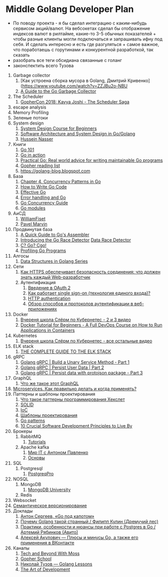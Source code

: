 # Middle Golang Developer Plan
-   По поводу проекта - я бы сделал интеграцию с каким-нибудь сервисом акций/валют. На вебсокетах сделал бы отображение индексов валют в рилтайме, какие-то 3-5 обычных показателей + чтобы разные клиенты могли подключаться и запрашивать ифну под себя. И сделать интересно и есть где разгуляться + самое важное, что поработаешь с горутинами и конкурентной разработкой, так сказать
-   разобрать все теги обсидиана связанные с голанг
-   законспектить всего Тузова


1. Garbage collector
	1. [Как устроена сборка мусора в Golang, Дмитрий Кривенко](https://www.youtube.com/watch?v=ZZJBu2o-NBU
	2. [A Guide to the Go Garbage Collector](https://go.dev/doc/gc-guide)
2. The Scheduler
	1. [GopherCon 2018: Kavya Joshi - The Scheduler Saga](https://www.youtube.com/watch?v=YHRO5WQGh0k)
3. escape analysis
4. Memory Profiling
5. Зеленые потоки
6. System design
	1. [System Design Course for Beginners](https://www.youtube.com/watch?v=MbjObHmDbZo)
	2. [Software Architecture and System Design in Go/Golang](https://www.youtube.com/watch?v=pZ2z2tZkMsE&list=PL7yAAGMOat_GCd12Lrv_evJ3Zhv1dl8B-)
	3. [Hussein Nasser](https://www.youtube.com/c/HusseinNasser-software-engineering/playlists)
7. Книги
	1. [Go 101](https://go101.org/article/101.html)
	2. [Go in action](http://www.sufuq.com/books/golang/Go%20in%20Action.pdf)
	3. [Practical Go: Real world advice for writing maintainable Go programs](https://dave.cheney.net/practical-go/presentations/qcon-china.html#_error_handling)
	4. [Gopher reading list](https://github.com/enocom/gopher-reading-list)
	5. https://golang-blog.blogspot.com
8. База
	1. [Chapter 4. Concurrency Patterns in Go](https://www.oreilly.com/library/view/concurrency-in-go/9781491941294/ch04.html)
	2. [How to Write Go Code](https://go.dev/doc/code)
	3. [Effective Go](https://go.dev/doc/effective_go)
	4. [Error handling and Go](https://go.dev/blog/error-handling-and-go)
	5. [Go Concurrency Guide](https://github.com/luk4z7/go-concurrency-guide#go-concurrency-guide)
	6. [Go modules](https://go.dev/blog/using-go-modules)
9. АиСД
	1. [WilliamFiset](https://www.youtube.com/c/WilliamFiset-videos/videos)
	2. [Pavel Marvin](https://www.youtube.com/c/pavelmavrin)
10. Продвинутая база
	1. [A Quick Guide to Go's Assembler](https://go.dev/doc/asm)
	2. [Introducing the Go Race Detector](https://go.dev/blog/race-detector) [Data Race Detector](https://go.dev/doc/articles/race_detector)
	3. [C? Go? Cgo!](https://go.dev/blog/cgo)
	4. [Profiling Go Programs](https://go.dev/blog/pprof)
11. Алгосы
	1. [Data Structures in Golang Series](https://www.youtube.com/watch?v=3DYIgTC4T1o&list=PL0q7mDmXPZm7s7weikYLpNZBKk5dCoWm6)
12. Сети
	1. [Как HTTPS обеспечивает безопасность соединения: что должен знать каждый Web-разработчик](https://habr.com/ru/post/188042/)
	2. Аутентификация
		1. [Введение в OAuth 2](https://www.digitalocean.com/community/tutorials/oauth-2-ru)
		2. [Как работает single sign-on (технология единого входа)?](https://habr.com/ru/company/nixys/blog/563244/)
		3. [HTTP authentication](https://www.youtube.com/watch?v=qDt70R4i3wk)
		4. [Обзор способов и протоколов аутентификации в веб-приложениях](https://habr.com/ru/company/dataart/blog/262817/)
13. Docker
	1. [Вчереня школа Слёрм по Кубернетес - 2 и 3 видео](https://www.youtube.com/playlist?list=PL8D2P0ruohOA4Y9LQoTttfSgsRwUGWpu6)
	2. [Docker Tutorial for Beginners - A Full DevOps Course on How to Run Applications in Containers](https://www.youtube.com/watch?v=fqMOX6JJhGo)
14. Kubernetes
	1. [Вчереня школа Слёрм по Кубернетес - все остальные видео](https://www.youtube.com/playlist?list=PL8D2P0ruohOA4Y9LQoTttfSgsRwUGWpu6)
15. ELK stack
	1. [THE COMPLETE GUIDE TO THE ELK STACK](https://logz.io/learn/complete-guide-elk-stack/)
16. gRPC
	1. [Golang gRPC | Build a Unary Service Method - Part 1](https://www.youtube.com/watch?v=YudT0nHvkkE)
	2. [Golang gRPC | Persist User Data | Part 2](https://www.youtube.com/watch?v=QmIdWTidEa8)
	3. [Golang gRPC | Persist data with protojson package - Part 3](https://www.youtube.com/watch?v=1NMwU6oFrlI&t=8s)
17. GraphQL
	1. [Что же такое этот GraphQL](https://habr.com/ru/post/326986/)
18. [Microservices. Как правильно делать и когда применять?](https://semver.org/lang/ru/)
19. Паттерны и шаблоны проектирования
	1. [Что такое паттерны программирования Хекслет](https://www.youtube.com/watch?v=wX6BBaQZpzE)
	2. [SOLID](https://blog.byndyu.ru/2009/10/solid.html)
	3. [IoC](https://habr.com/ru/post/321344/)
	4. [Шаблоны проектирования](https://refactoring.guru/ru/design-patterns/examples)
	5. [Go patterns](https://github.com/tmrts/go-patterns)
	6. [10 Crucial Software Development Principles to Live By](https://www.laneways.agency/software-development-principles/)
20. Брокеры
	1. RabbitMQ
		1. [Tutorials](https://www.rabbitmq.com/getstarted.html)
	2. Apache kafka
		1. [Мир IT с Антоном Павленко](https://www.youtube.com/playlist?list=PLWCdmr_xDegcuLlhmXdVFyeNzNbVQdwDM)
		2. [Основы](https://www.youtube.com/watch?v=-AZOi3kP9Js&t=1s)
21. SQL
	1. Postgresql
		1. [PostgreqPro](https://postgrespro.ru/education/courses)
22. NOSQL
	1. MongoDB
		1. [MongoDB University](https://university.mongodb.com)
	2. Redis
23. Websocket
24. [Семантическое версионирование](https://semver.org/lang/ru/)
25. Доклады
	1. [Антон Сергеев, «Go под капотом»](https://www.youtube.com/watch?v=rloqQY9CT8I)
	2. [Почему Golang такой странный / Филипп Кулин (Дремучий лес)](https://www.youtube.com/watch?v=ql-uncsqoAU)
	3. [Практики, особенности и нюансы при работе с Postgres в Go / Артемий Рябинков (Авито)](https://www.youtube.com/watch?v=Uojy57I-xP0)
	4. [Алексей Акулович — Плюсы и минусы Go, а также его применения в ВКонтакте](https://www.youtube.com/watch?v=2fxNbhy2gt0)
26. Каналы
	1. [Tech and Beyond With Moss](https://www.youtube.com/c/TechandBeyondWithMoss/videos)
	2. [Gopher School](https://www.youtube.com/c/GopherSchool/videos)
	3. [Николай Тузов — Golang Lessons](https://www.youtube.com/c/НиколайТузов)
	4. [The Art of Development](https://www.youtube.com/c/TheArtofDevelopment)

